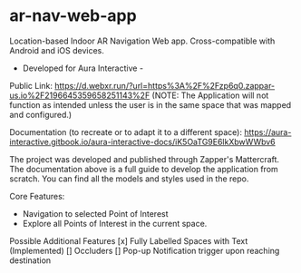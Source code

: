 # ar-nav-web-app
Location-based Indoor AR Navigation Web app. Cross-compatible with Android and iOS devices.
 
- Developed for Aura Interactive - 

Public Link: https://d.webxr.run/?url=https%3A%2F%2Fzp6q0.zappar-us.io%2F2196645359658251143%2F
(NOTE: The Application will not function as intended unless the user is in the same space that was mapped and configured.)

Documentation (to recreate or to adapt it to a different space): https://aura-interactive.gitbook.io/aura-interactive-docs/iK5OaTG9E6lkXbwWWbv6

The project was developed and published through Zapper's Mattercraft. The documentation above is a full guide to develop the application from scratch. You can find all the models and styles used in the repo.

Core Features: 
- Navigation to selected Point of Interest
- Explore all Points of Interest in the current space.

Possible Additional Features
[x] Fully Labelled Spaces with Text (Implemented)
[] Occluders
[] Pop-up Notification trigger upon reaching destination
 
